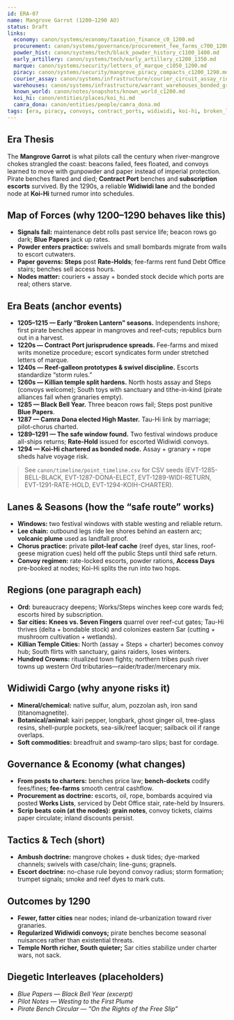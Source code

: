 ```yaml
---
id: ERA-07
name: Mangrove Garrot (1200–1290 AO)
status: Draft
links:
  economy: canon/systems/economy/taxation_finance_c0_1200.md
  procurement: canon/systems/governance/procurement_fee_farms_c700_1200.md
  powder_hist: canon/systems/tech/black_powder_history_c1100_1400.md
  early_artillery: canon/systems/tech/early_artillery_c1200_1350.md
  marque: canon/systems/security/letters_of_marque_c1050_1200.md
  piracy: canon/systems/security/mangrove_piracy_compacts_c1200_1290.md
  courier_assay: canon/systems/infrastructure/courier_circuit_assay_ring_c700_1300.md
  warehouses: canon/systems/infrastructure/warrant_warehouses_bonded_granaries_c700_1300.md
  known_world: canon/notes/snapshots/known_world_c1200.md
  koi_hi: canon/entities/places/koi_hi.md
  camra_dona: canon/entities/people/camra_dona.md
tags: [era, piracy, convoys, contract_ports, widiwidi, koi-hi, broken_lantern_years]
---
```


## Era Thesis
The **Mangrove Garrot** is what pilots call the century when river-mangrove chokes strangled the coast: beacons failed, fees floated, and convoys learned to move with gunpowder and paper instead of imperial protection. Pirate benches flared and died; **Contract Port** benches and **subscription escorts** survived. By the 1290s, a reliable **Widiwidi lane** and the bonded node at **Koi-Hi** turned rumor into schedules.

## Map of Forces (why 1200–1290 behaves like this)
- **Signals fail:** maintenance debt rolls past service life; beacon rows go dark; **Blue Papers** jack up rates.
- **Powder enters practice:** swivels and small bombards migrate from walls to escort cutwaters.
- **Paper governs:** **Steps** post **Rate-Holds**; fee-farms rent fund Debt Office stairs; benches sell access hours.
- **Nodes matter:** couriers + assay + bonded stock decide which ports are real; others starve.

## Era Beats (anchor events)
- **1205–1215 — Early “Broken Lantern” seasons.** Independents inshore; first pirate benches appear in mangroves and reef-cuts; republics burn out in a harvest.
- **1220s — Contract Port jurisprudence spreads.** Fee-farms and mixed writs monetize procedure; escort syndicates form under stretched letters of marque.
- **1240s — Reef-galleon prototypes & swivel discipline.** Escorts standardize “storm rules.”
- **1260s — Killian temple split hardens.** North hosts assay and Steps (convoys welcome); South toys with sanctuary and tithe-in-kind (pirate alliances fail when granaries empty).
- **1285 — Black Bell Year.** Three beacon rows fail; Steps post punitive **Blue Papers**.
- **1287 — Camra Dona elected High Master.** Tau-Hi link by marriage; pilot-chorus charted.
- **1289–1291 — The safe window found.** Two festival windows produce all-ships returns; **Rate-Hold** issued for escorted Widiwidi convoys.
- **1294 — Koi-Hi chartered as bonded node.** Assay + granary + rope sheds halve voyage risk.

> See `canon/timeline/point_timeline.csv` for CSV seeds (EVT-1285-BELL-BLACK, EVT-1287-DONA-ELECT, EVT-1289-WIDI-RETURN, EVT-1291-RATE-HOLD, EVT-1294-KOIH-CHARTER).

## Lanes & Seasons (how the “safe route” works)
- **Windows:** two festival windows with stable westing and reliable return.
- **Lee chain:** outbound legs ride lee shores behind an eastern arc; **volcanic plume** used as landfall proof.
- **Chorus practice:** private **pilot-leaf cache** (reef dyes, star lines, roof-geese migration cues) held off the public Steps until third safe return.
- **Convoy regimen:** rate-locked escorts, powder rations, **Access Days** pre-booked at nodes; Koi-Hi splits the run into two hops.

## Regions (one paragraph each)
- **Ord:** bureaucracy deepens; Works/Steps winches keep core wards fed; escorts hired by subscription.
- **Sar cities:** **Knees vs. Seven Fingers** quarrel over reef-cut gates; Tau-Hi thrives (delta + bondable stock) and colonizes eastern Sar (cutting + mushroom cultivation + wetlands).
- **Killian Temple Cities:** North (assay + Steps + charter) becomes convoy hub; South flirts with sanctuary, gains raiders, loses winters.
- **Hundred Crowns:** ritualized town fights; northern tribes push river towns up western Ord tributaries—raider/trader/mercenary mix.

## Widiwidi Cargo (why anyone risks it)
- **Mineral/chemical:** native sulfur, alum, pozzolan ash, iron sand (titanomagnetite).
- **Botanical/animal:** kairi pepper, longbark, ghost ginger oil, tree-glass resins, shell-purple pockets, sea-silk/reef lacquer; sailback oil if range overlaps.
- **Soft commodities:** breadfruit and swamp-taro slips; bast for cordage.

## Governance & Economy (what changes)
- **From posts to charters:** benches price law; **bench-dockets** codify fees/fines; **fee-farms** smooth central cashflow.
- **Procurement as doctrine:** escorts, oil, rope, bombards acquired via posted **Works Lists**, serviced by Debt Office stair, rate-held by Insurers.
- **Scrip beats coin (at the nodes):** **grain notes**, convoy tickets, claims paper circulate; inland discounts persist.

## Tactics & Tech (short)
- **Ambush doctrine:** mangrove chokes + dusk tides; dye-marked channels; swivels with case/chain; line-guns; grapnels.
- **Escort doctrine:** no-chase rule beyond convoy radius; storm formation; trumpet signals; smoke and reef dyes to mark cuts.

## Outcomes by 1290
- **Fewer, fatter cities** near nodes; inland de-urbanization toward river granaries.
- **Regularized Widiwidi convoys;** pirate benches become seasonal nuisances rather than existential threats.
- **Temple North richer, South quieter;** Sar cities stabilize under charter wars, not sack.

## Diegetic Interleaves (placeholders)
- *Blue Papers — Black Bell Year (excerpt)*
- *Pilot Notes — Westing to the First Plume*
- *Pirate Bench Circular — “On the Rights of the Free Slip”*
